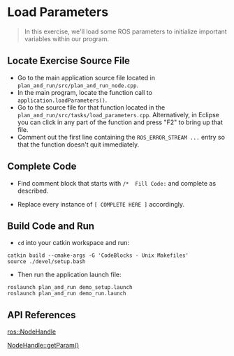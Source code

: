 # Load Parameters
>In this exercise, we'll load some ROS parameters to initialize important variables within our program.

## Locate Exercise Source File

  * Go to the main application source file located in `plan_and_run/src/plan_and_run_node.cpp`.
  * In the main program, locate the function call to `application.loadParameters()`. 
  * Go to the source file for that function located in the `plan_and_run/src/tasks/load_parameters.cpp`. Alternatively, in Eclipse you can click in any part of the function and press "F2" to bring up that file.
  * Comment out the first line containing the `ROS_ERROR_STREAM ...` entry so that the function doesn't quit immediately.

## Complete Code

 * Find comment block that starts with ```/*  Fill Code:``` and complete as described.

 * Replace every instance of ```[ COMPLETE HERE ]``` accordingly.

## Build Code and Run

 * `cd` into your catkin workspace and run:
```
catkin build --cmake-args -G 'CodeBlocks - Unix Makefiles'
source ./devel/setup.bash
```
 * Then run the application launch file:
```
roslaunch plan_and_run demo_setup.launch
roslaunch plan_and_run demo_run.launch
```

## API References

[ros::NodeHandle](http://docs.ros.org/kinetic/api/roscpp/html/classros_1_1NodeHandle.html)

[NodeHandle::getParam()](http://docs.ros.org/kinetic/api/roscpp/html/classros_1_1NodeHandle.html#a8b5db588e675cf3e360da65bae6a55e4)
